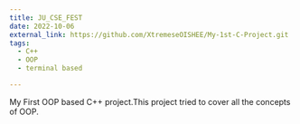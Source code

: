 ```yaml
---
title: JU_CSE_FEST
date: 2022-10-06
external_link: https://github.com/XtremeseOISHEE/My-1st-C-Project.git
tags:
  - C++
  - OOP
  - terminal based

---
```


My First OOP based C++ project.This project tried to cover all the concepts of OOP.

<!--more-->
